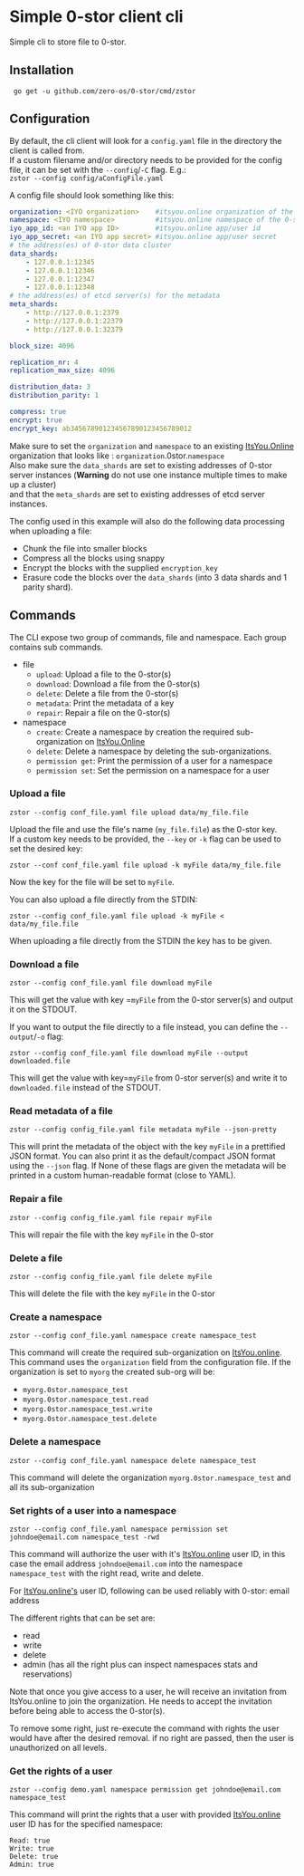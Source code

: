# Simple 0-stor client cli

Simple cli to store file to 0-stor.

## Installation

```
 go get -u github.com/zero-os/0-stor/cmd/zstor
```

## Configuration

By default, the cli client will look for a `config.yaml` file in the directory the client is called from.  
If a custom filename and/or directory needs to be provided for the config file, it can be set with the `--config`/`-C` flag. E.g.:  
`zstor --config config/aConfigFile.yaml`

A config file should look something like this:
```yaml
organization: <IYO organization>    #itsyou.online organization of the 0-stor
namespace: <IYO namespace>          #itsyou.online namespace of the 0-stor
iyo_app_id: <an IYO app ID>         #itsyou.online app/user id
iyo_app_secret: <an IYO app secret> #itsyou.online app/user secret
# the address(es) of 0-stor data cluster 
data_shards:
    - 127.0.0.1:12345
    - 127.0.0.1:12346
    - 127.0.0.1:12347
    - 127.0.0.1:12348
# the address(es) of etcd server(s) for the metadata
meta_shards:
    - http://127.0.0.1:2379
    - http://127.0.0.1:22379
    - http://127.0.0.1:32379

block_size: 4096

replication_nr: 4
replication_max_size: 4096

distribution_data: 3
distribution_parity: 1

compress: true
encrypt: true
encrypt_key: ab345678901234567890123456789012
```

Make sure to set the `organization` and `namespace` to an existing [ItsYou.Online][iyo] organization that looks like : `organization`.0stor.`namespace`  
Also make sure the `data_shards` are set to existing addresses of 0-stor server instances (**Warning** do not use one instance multiple times to make up a cluster)  
and that the `meta_shards` are set to existing addresses of etcd server instances.

The config used in this example will also do the following data processing when uploading a file:
- Chunk the file into smaller blocks
- Compress all the blocks using snappy
- Encrypt the blocks with the supplied `encryption_key`
- Erasure code the blocks over the `data_shards` (into 3 data shards and 1 parity shard).

## Commands
The CLI expose two group of commands, file and namespace. Each group contains sub commands.

- file
  - `upload`: Upload a file to the 0-stor(s)
  - `download`: Download a file from the 0-stor(s)
  - `delete`: Delete a file from the 0-stor(s)
  - `metadata`: Print the metadata of a key
  - `repair`: Repair a file on the 0-stor(s)
- namespace
  - `create`: Create a namespace by creation the required sub-organization on [ItsYou.Online][iyo]
  - `delete`: Delete a namespace by deleting the sub-organizations.
  - `permission get`: Print the permission of a user for a namespace
  - `permission set`: Set the permission on a namespace for a user

### Upload a file

```
zstor --config conf_file.yaml file upload data/my_file.file
```

Upload the file and use the file's name (`my_file.file`) as the 0-stor key.  
If a custom key needs to be provided, the `--key` or `-k` flag can be used to set the desired key:

```
zstor --conf conf_file.yaml file upload -k myFile data/my_file.file
```

Now the key for the file will be set to `myFile`.

You can also upload a file directly from the STDIN:

```
zstor --config conf_file.yaml file upload -k myFile < data/my_file.file
```

When uploading a file directly from the STDIN the key has to be given.

### Download a file

```
zstor --config conf_file.yaml file download myFile
```

This will get the value with key =`myFile`
from the 0-stor server(s) and output it on the STDOUT.

If you want to output the file directly to a file instead,
you can define the `--output`/`-o` flag:

```
zstor --config conf_file.yaml file download myFile --output downloaded.file
```

This will get the value with key=`myFile`
from 0-stor server(s) and write it to `downloaded.file` instead of the STDOUT.

### Read metadata of a file

```
zstor --config config_file.yaml file metadata myFile --json-pretty
```

This will print the metadata of the object with the key `myFile` in a prettified JSON format.
You can also print it as the default/compact JSON format using the `--json` flag.
If None of these flags are given the metadata will be printed in a custom human-readable format (close to YAML).

### Repair a file

```
zstor --config config_file.yaml file repair myFile
```
This will repair the file with the key `myFile` in the 0-stor

### Delete a file

```
zstor --config config_file.yaml file delete myFile
```
This will delete the file with the key `myFile` in the 0-stor

### Create a namespace

```
zstor --config conf_file.yaml namespace create namespace_test
```

This command will create the required sub-organization on [ItsYou.online][iyo].
This command uses the `organization` field from the configuration file. If the organization is set to `myorg` the created sub-org will be:
- `myorg.0stor.namespace_test`
- `myorg.0stor.namespace_test.read`
- `myorg.0stor.namespace_test.write`
- `myorg.0stor.namespace_test.delete`

### Delete a namespace
```
zstor --config conf_file.yaml namespace delete namespace_test
```

This command will delete the organization `myorg.0stor.namespace_test` and all its sub-organization

### Set rights of a user into a namespace

```
zstor --config conf_file.yaml namespace permission set johndoe@email.com namespace_test -rwd
```

This command will authorize the user with it's [ItsYou.online][iyo] user ID,
in this case the email address `johndoe@email.com` into the namespace `namespace_test`
with the right read, write and delete.

For [ItsYou.online's][iyo] user ID, following can be used reliably with 0-stor: email address

The different rights that can be set are:
- read
- write
- delete
- admin (has all the right plus can inspect namespaces stats and reservations)

Note that once you give access to a user, he will receive an invitation from ItsYou.online to join the organization. He needs to accept the invitation before being able to access the 0-stor(s).

To remove some right, just re-execute the command with rights the user would have after the desired removal.
if no right are passed, then the user is unauthorized on all levels.

### Get the rights of a user

```
zstor --config demo.yaml namespace permission get johndoe@email.com namespace_test
```

This command will print the rights that a user with provided [ItsYou.online][iyo] user ID has for the specified namespace:

```
Read: true
Write: true
Delete: true
Admin: true
```

[iyo]: https://itsyou.online/